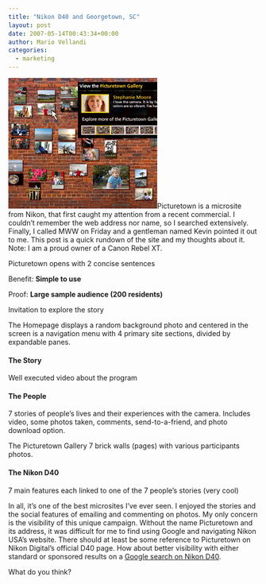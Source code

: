 ```yaml
---
title: "Nikon D40 and Georgetown, SC"
layout: post
date: 2007-05-14T00:43:34+00:00
author: Mario Vellandi
categories:
  - marketing
---
```

<img src="/images/2008/picturetown.jpg"/>Picturetown is a microsite from Nikon, that first caught my attention from a recent commercial. I couldn&#8217;t remember the web address nor name, so I searched extensively. Finally, I called MWW on Friday and a gentleman named Kevin pointed it out to me. This post is a quick rundown of the site and my thoughts about it. Note: I am a proud owner of a Canon Rebel XT.

Picturetown opens with 2 concise sentences

Benefit: **Simple to use**

Proof: **Large sample audience (200 residents)**

Invitation to explore the story

The Homepage displays a random background photo and centered in the screen is a navigation menu with 4 primary site sections, divided by expandable panes.

#### The Story

Well executed video about the program

#### The People

7 stories of people&#8217;s lives and their experiences with the camera. Includes video, some photos taken, comments, send-to-a-friend, and photo download option.

The Picturetown Gallery
7 brick walls (pages) with various participants photos.

#### The Nikon D40

7 main features each linked to one of the 7 people&#8217;s stories (very cool)

In all, it&#8217;s one of the best microsites I&#8217;ve ever seen. I enjoyed the stories and the social features of emailing and commenting on photos. My only concern is the visibility of this unique campaign. Without the name Picturetown and its address, it was difficult for me to find using Google and navigating Nikon USA&#8217;s website. There should at least be some reference to Picturetown on Nikon Digital&#8217;s official D40 page. How about better visibility with either standard or sponsored results on a [Google search on Nikon D40](http://www.google.com/search?hl=en&q=nikon+d40).

What do you think?
